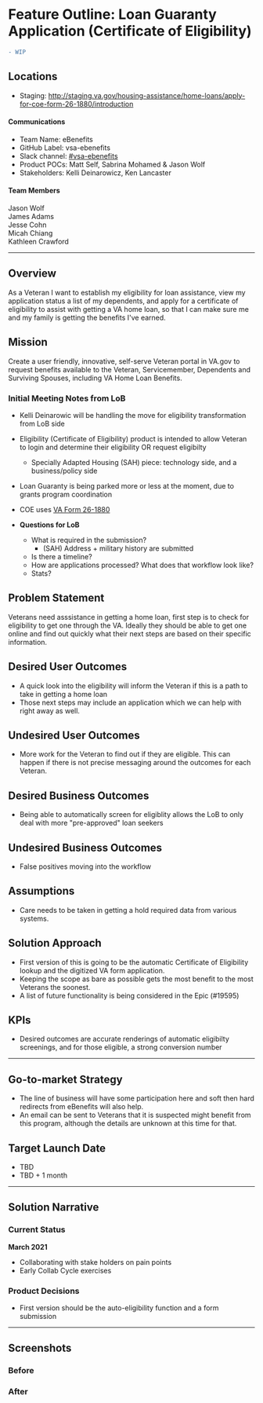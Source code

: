 # Feature Outline: Loan Guaranty Application (Certificate of Eligibility)
```diff
- WIP
```
## Locations
- Staging: http://staging.va.gov/housing-assistance/home-loans/apply-for-coe-form-26-1880/introduction

#### Communications
- Team Name: eBenefits
- GitHub Label: vsa-ebenefits
- Slack channel: [#vsa-ebenefits](https://dsva.slack.com/channels/vsa-ebenefits)
- Product POCs: Matt Self, Sabrina Mohamed & Jason Wolf
- Stakeholders: Kelli Deinarowicz, Ken Lancaster

#### Team Members  
Jason Wolf    
James Adams     
Jesse Cohn     
Micah Chiang    
Kathleen Crawford   

---

## Overview
As a Veteran I want to establish my eligibility for loan assistance, view my application status a list of my dependents, and apply for a certificate of eligibility to assist with getting a VA home loan, so that I can make sure me and my family is getting the benefits I've earned.

## Mission
Create a user friendly, innovative, self-serve Veteran portal in VA.gov to request benefits available to the Veteran, Servicemember, Dependents and Surviving Spouses, including VA Home Loan Benefits.

### Initial Meeting Notes from LoB
- Kelli Deinarowic will be handling the move for eligibility transformation from LoB side
- Eligibility (Certificate of Eligibility) product is intended to allow Veteran to login and determine their eligibility OR request eligibilty
  - Specially Adapted Housing (SAH) piece: technology side, and a business/policy side
- Loan Guaranty is being parked more or less at the moment, due to grants program coordination
- COE uses [VA Form 26-1880](https://www.vba.va.gov/pubs/forms/VBA-26-1880-ARE.pdf)

- **Questions for LoB**
  - What is required in the submission?
    - (SAH) Address + military history are submitted
  - Is there a timeline?
  - How are applications processed?  What does that workflow look like?
  - Stats?

## Problem Statement
Veterans need asssistance in getting a home loan, first step is to check for eligibility to get one through the VA.  Ideally they should be able to get one online and find out quickly what their next steps are based on their specific information.
 
## Desired User Outcomes

- A quick look into the eligibility will inform the Veteran if this is a path to take in getting a home loan
- Those next steps may include an application which we can help with right away as well.

## Undesired User Outcomes
- More work for the Veteran to find out if they are eligible.  This can happen if there is not precise messaging around the outcomes for each Veteran.

## Desired Business Outcomes
- Being able to automatically screen for eligiblity allows the LoB to only deal with more "pre-approved" loan seekers

## Undesired Business Outcomes
- False positives moving into the workflow

## Assumptions
- Care needs to be taken in getting a hold required data from various systems.

## Solution Approach

- First version of this is going to be the automatic Certificate of Eligibility lookup and the digitized VA form application.
- Keeping the scope as bare as possible gets the most benefit to the most Veterans the soonest.
- A list of future functionality is being considered in the Epic (#19595)

## KPIs
- Desired outcomes are accurate renderings of  automatic eligibilty screenings, and for those eligible, a strong conversion number
--- 

## Go-to-market Strategy
- The line of business will have some participation here and soft then hard redirects from eBenefits will also help.
- An email can be sent to Veterans that it is suspected might benefit from this program, although the details are unknown at this time for that.

## Target Launch Date
- TBD
- TBD + 1 month

---

## Solution Narrative
### Current Status
**March 2021**
- Collaborating with stake holders on pain points
- Early Collab Cycle exercises

### Product Decisions
- First version should be the auto-eligibility function and a form submission
---
   
## Screenshots

### Before

### After
